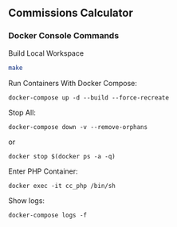 ## Commissions Calculator

### Docker Console Commands
Build Local Workspace
```bash
make
```
Run Containers With Docker Compose:
```shell
docker-compose up -d --build --force-recreate
```
Stop All:
```shell
docker-compose down -v --remove-orphans
```
or
```shell
docker stop $(docker ps -a -q)
```
Enter PHP Container:
```shell
docker exec -it cc_php /bin/sh
```
Show logs:
```shell
docker-compose logs -f
```

